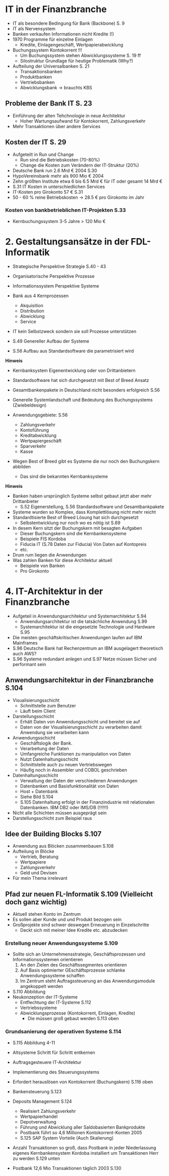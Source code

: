 IT in der Finanzbranche
=======================
* IT als besondere Bedingung für Bank (Backbone) S. 9
* IT als Nervensystem
* Banken verkaufen Informationen nicht Kredite (!)
* 1970 Programme für einzelne Einlagen 
	* Kredite, EInlagengeschäft, Wertpapierabwicklung
* Buchungssystem Kontokorrent !!!
	* Um Buchungssystem stehen Abwicklungssysteme S. 19 ff
	* Silostruktur Grundlage für heutige Problematik (Why?)
* Aufteilung der Universalbanken S. 21
	* Transaktionsbanken
	* Produktbanken
	* Vertriebsbanken
	* Abwicklungsbank -> brauchts KBS

## Probleme der Bank IT S. 23
* Einführung der alten Tehchnologie in neue Architektur
	* Hoher Wartungsaufwand für Kontokorrent, Zahlungsverkehr
* Mehr Transaktionen über andere Services

## Kosten der IT S. 29
* Aufgeteilt in Run und Change
	* Run sind die Betriebskosten (70-80%)
	* Change die Kosten zum Verändern der IT-Struktur (20%)
* Deutsche Bank run 2.6 Mrd € 2004 S.30
* HypoVereinsbank mehr als 900 Mio € 2004
* Zehn größten Institute etwa 6 bis 6.5 Mrd € für IT oder gesamt 14 Mrd €
* S.31 IT Kosten in unterschiedlichen Services
* IT-Kosten pro Girokonto 57 € S.31
* 50 - 60 % reine Betriebskosten -> 28.5 € pro Girokonto im Jahr

### Kosten von bankbetrieblichen IT-Projekten S.33
* Kernbuchungssystem 3-5 Jahre > 120 Mio €

# 2. Gestaltungsansätze in der FDL-Informatik
* Strategische Perspektive Strategie S.40 - 43
* Organisatorische Perspektive Prozesse
* Informationssystem Perspektive Systeme

* Bank aus 4 Kernprozessen
	* Akquisition
	* Distribution
	* Abwicklung
	* Service
* IT kein Selbstzweck sondern sie soll Prozesse unterstützen
* S.49 Genereller Aufbau der Systeme
* S.56 Aufbau aus Standardsoftware die parametrisiert wird

**Hinweis**
* Kernbanksystem Eigenentwicklung oder von Drittanbietern
* Standardsoftware hat sich durchgesetzt mit Best of Breed Ansatz
* Gesamtbankenpakete in Deutschland nicht besonders erfolgreich S.56
* Generelle Systemlandschaft und Bedeutung des Buchungssystems (Zwiebeldesign)

* Anwendungsgebiete: S.56 
	* Zahlungsverkehr
	* Kontoführung
	* Kreditabwicklung
	* Wertpapiergeschäft
	* Sparverkehr
	* Kasse

* Wegen Best of Breed gibt es Systeme die nur noch den Buchungskern abbilden
	* Das sind die bekannten Kernbanksysteme

**Hinweis**
* Banken haben ursprünglich Systeme selbst gebaut jetzt aber mehr Drittanbieter
	* S.52 Eigenerstellung, S.56 Standardsoftware und Gesamtbankpakete
* Systeme wurden so Komplex, dass Komplettlösung nicht mehr reicht
* Standardtisierte Best of Breed Lösung hat sich durchgesetzt
	* Selbstentwicklung nur noch wo es nötig ist S.69
* In desem Kern sitzt der Buchungskern mit besagten Aufgaben
	* Dieser Buchungskern sind die Kernbankensysteme
	* Beispiele FIS Kordoba
	* Fiducia IT (S.78 Daten zur Fiducia) Von Daten auf Kontopreis
	* etc.
* Drum rum liegen die Anwendungen
* Was zahlen Banken für diese Architektur aktuell
	* Beispiele von Banken
	* Pro Girokonto

# 4. IT-Architektur in der Finanzbranche

* Aufgeteil in Anwendungsarchitektur und Systemarchitektur S.94
	* Anwendungsarchitektur ist die tatsächliche Anwendung S.99
	* Systemarchitektur ist die eingesetzte Technologie und Hardware S.95
* Die meisten geschäftskritischen Anwendungen laufen auf IBM Mainframes
* S.96 Deutsche Bank hat Rechenzentrum an IBM ausgelagert theoretisch auch AWS?
* S.96 Systeme redundant anlegen und S.97 Netze müssen Sicher und performant sein

## Anwendungsarchitektur in der Finanzbranche S.104
* Visualisierungsschicht
	* Schnittstelle zum Benutzer
	* Läuft beim Client
* Darstellungsschicht
	* Erhält Daten von Anwendungsschicht und bereitet sie auf 
	* Daten von der Visualisierungsschicht zu verarbeiten damit Anwendung sie
	verarbeiten kann
* Anwendungsschicht
	* Geschäftslogik der Bank.
	* Verarbeitung der Daten
	* Umfangreiche Funktionen zu manipulation von Daten
	* Nutzt Datenhaltungsschicht
	* Schnittstelle auch zu neuen Vertriebswegen
	* Häufig noch in Assembler und COBOL geschrieben
* Datenhaltungsschicht
	* Verwaltung der Daten der verschiedenen Anwendungen
	* Datenbanken und Basisfunktionalität von Daten
	* Host + Datenbank
	* Siehe Bild S.104
	* S.105 Datenhaltung erfolgt in der Finanzindustrie mit relationalen 
	Datenbanken. IBM DB2 oder IMS/DB (!!!!!!)
* Nicht alle Schichten müssen ausgeprägt sein
* Darstellungsschicht zum Beispiel raus

## Idee der Building Blocks S.107
* Anwendung aus Blöcken zusammenbauen S.108
* Aufteilung in Blöcke
	* Vertrieb, Beratung
	* Wertpapiere
	* Zahlungsverkehr
	* Geld und Devisen
* Für mein Thema irrelevant

## Pfad zur neuen FL-Informatik S.109 (Vielleicht doch ganz wichtig)
* Aktuell stehen Konto im Zentrum
* Es sollen aber Kunde und und Produkt bezogen sein
* Großprojekte sind schwer deswegen Erneuerung in Einzelschritte
	* Deckt sich mit meiner Idee Kredite etc. abzudecken

### Erstellung neuer Anwendungssysteme S.109
* Sollte sich an Unternehmensstrategie, Geschäftsprozessen und 
Informationssystemen orientieren
	1. An den Zielen des Geschäftssegmentes orientieren
	2. Auf Basis optimierter GEschäftsprozesse schlanke Anwendungssysteme 
	schaffen	
	3. Im Zentrum steht Auftragssteuerung an das Anwendungsmodule angekoppelt 
	werden
* S.110 Abbildung
* Neukonzeption der IT-Systeme
	* Entflechtung der IT-Systeme S.112
	* Vertriebssysteme
	* Abwicklungsprozesse (Kontokorrent, Einlagen, Kredite)
		* Die müssen groß gebaut werden S.113 oben

### Grundsanierung der operativen Systeme S.114
* S.115 Abbildung 4-11
* Altsysteme Schritt für Schritt entkernen
* Auftragsgesteuere IT-Architektur
* Implementierung des Steuerungssystems
* Erfordert herauslösen von Kontokorrent (Buchungskern) S.116 oben

* Bankensteuerung S.123

* Deposits Management S.124
	* Realisiert Zahlungsverkehr
	* Wertpapierhandel
	* Depotverwaltung
	* Führung und Abwicklung aller Saldobasierten Bankprodukte
	* Postbank führt so 4,6 Millionen Kontokorrent-Konten 2005
	* S.125 SAP System Vorteile (Auch Skalierung)

* Anzahl Transaktionen so groß, dass Postbank in jeder Niederlassung eigenes
Kernbankensystem Kordoba installiert um Transaktionen Herr zu werden S.129 unten
* Postbank 12,6 Mio Transaktionen täglich 2003 S.130
